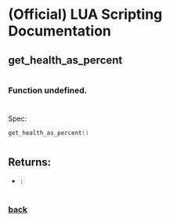 
# (Official) LUA Scripting Documentation

## get_health_as_percent
#
### Function undefined.
#
Spec:
```lua
get_health_as_percent()
```
#
## Returns:
- `:` 
#
### [back](../other)
